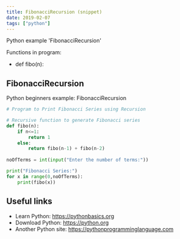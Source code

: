 ```yaml
---
title: FibonacciRecursion (snippet)
date: 2019-02-07
tags: ["python"]
---
```

Python example 'FibonacciRecursion'

Functions in program: 
* def fibo(n):

## FibonacciRecursion

Python beginners example: FibonacciRecursion

```python
# Program to Print Fibonacci Series using Recursion

# Recursive function to generate Fibonacci series 
def fibo(n):
    if n<=1:
        return 1
    else:
        return fibo(n-1) + fibo(n-2)
    
noOfTerms = int(input("Enter the number of terms:"))

print("Fibonacci Series:")
for x in range(0,noOfTerms):
    print(fibo(x))

```

## Useful links

- Learn Python: https://pythonbasics.org
- Download Python: https://python.org
- Another Python site: https://pythonprogramminglanguage.com
